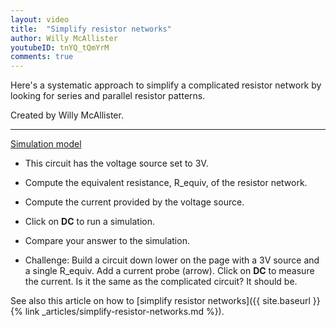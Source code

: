 ```yaml
---
layout: video
title:  "Simplify resistor networks"
author: Willy McAllister
youtubeID: tnYQ_tQmYrM
comments: true
--- 
```


Here's a systematic approach to simplify a complicated resistor network by looking for series and parallel resistor patterns. 

Created by Willy McAllister.

---

[Simulation model](https://spinningnumbers.org/circuit-sandbox/index.html?value=%5B%5B%22w%22%2C%5B248%2C56%2C192%2C56%5D%5D%2C%5B%22w%22%2C%5B160%2C56%2C192%2C56%5D%5D%2C%5B%22w%22%2C%5B192%2C80%2C192%2C56%5D%5D%2C%5B%22w%22%2C%5B272%2C56%2C248%2C56%5D%5D%2C%5B%22w%22%2C%5B248%2C80%2C248%2C56%5D%5D%2C%5B%22w%22%2C%5B360%2C56%2C336%2C56%5D%5D%2C%5B%22w%22%2C%5B320%2C56%2C336%2C56%5D%5D%2C%5B%22w%22%2C%5B336%2C80%2C336%2C56%5D%5D%2C%5B%22w%22%2C%5B424%2C56%2C424%2C80%5D%5D%2C%5B%22w%22%2C%5B408%2C56%2C424%2C56%5D%5D%2C%5B%22w%22%2C%5B96%2C56%2C112%2C56%5D%5D%2C%5B%22w%22%2C%5B72%2C56%2C80%2C56%5D%5D%2C%5B%22w%22%2C%5B72%2C80%2C72%2C56%5D%5D%2C%5B%22g%22%2C%5B72%2C144%2C0%5D%2C%7B%22_json_%22%3A13%7D%2C%5B%220%22%5D%5D%2C%5B%22a%22%2C%5B80%2C56%2C0%5D%2C%7B%22color%22%3A%22magenta%22%2C%22offset%22%3A%220%22%2C%22_json_%22%3A14%7D%2C%5B%221%22%2C%222%22%5D%5D%2C%5B%22r%22%2C%5B192%2C80%2C0%5D%2C%7B%22name%22%3A%22R2%22%2C%22r%22%3A%2212%22%2C%22_json_%22%3A15%7D%2C%5B%223%22%2C%220%22%5D%5D%2C%5B%22r%22%2C%5B424%2C80%2C0%5D%2C%7B%22name%22%3A%22R7%22%2C%22r%22%3A%228%22%2C%22_json_%22%3A16%7D%2C%5B%225%22%2C%220%22%5D%5D%2C%5B%22r%22%2C%5B408%2C56%2C1%5D%2C%7B%22name%22%3A%22R6%22%2C%22r%22%3A%222%22%2C%22_json_%22%3A17%7D%2C%5B%225%22%2C%224%22%5D%5D%2C%5B%22r%22%2C%5B336%2C80%2C0%5D%2C%7B%22name%22%3A%22R5%22%2C%22r%22%3A%2210%22%2C%22_json_%22%3A18%7D%2C%5B%224%22%2C%220%22%5D%5D%2C%5B%22r%22%2C%5B320%2C56%2C1%5D%2C%7B%22name%22%3A%22R4%22%2C%22r%22%3A%221%22%2C%22_json_%22%3A19%7D%2C%5B%224%22%2C%223%22%5D%5D%2C%5B%22r%22%2C%5B248%2C80%2C0%5D%2C%7B%22name%22%3A%22R3%22%2C%22r%22%3A%224%22%2C%22_json_%22%3A20%7D%2C%5B%223%22%2C%220%22%5D%5D%2C%5B%22r%22%2C%5B160%2C56%2C1%5D%2C%7B%22name%22%3A%22R1%22%2C%22r%22%3A%221%22%2C%22_json_%22%3A21%7D%2C%5B%223%22%2C%222%22%5D%5D%2C%5B%22v%22%2C%5B72%2C80%2C0%5D%2C%7B%22name%22%3A%22V%22%2C%22value%22%3A%22dc(3)%22%2C%22_json_%22%3A22%7D%2C%5B%221%22%2C%220%22%5D%5D%2C%5B%22w%22%2C%5B72%2C128%2C72%2C144%5D%5D%2C%5B%22w%22%2C%5B424%2C144%2C424%2C128%5D%5D%2C%5B%22w%22%2C%5B336%2C128%2C336%2C144%5D%5D%2C%5B%22w%22%2C%5B424%2C144%2C336%2C144%5D%5D%2C%5B%22w%22%2C%5B248%2C128%2C248%2C144%5D%5D%2C%5B%22w%22%2C%5B336%2C144%2C248%2C144%5D%5D%2C%5B%22w%22%2C%5B192%2C128%2C192%2C144%5D%5D%2C%5B%22w%22%2C%5B72%2C144%2C192%2C144%5D%5D%2C%5B%22w%22%2C%5B248%2C144%2C192%2C144%5D%5D%2C%5B%22view%22%2C-11.5%2C-42.7%2C1.5625%2C%2250%22%2C%2210%22%2C%221G%22%2Cnull%2C%22100%22%2C%220.01%22%2C%221000%22%5D%5D)

* This circuit has the voltage source set to 3V.
* Compute the equivalent resistance, R_equiv, of the resistor network.
* Compute the current provided by the voltage source.
* Click on **DC** to run a simulation.
* Compare your answer to the simulation.

* Challenge: Build a circuit down lower on the page with a 3V source and a single R_equiv. Add a current probe (arrow). Click on **DC** to measure the current. Is it the same as the complicated circuit? It should be.

See also this article on how to [simplify resistor networks]({{ site.baseurl }}{% link _articles/simplify-resistor-networks.md %}).
